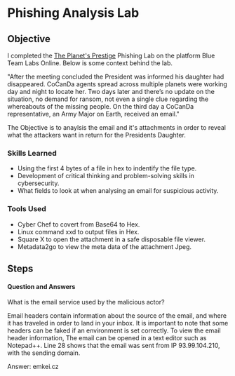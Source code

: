 # Phishing Analysis Lab

## Objective
I completed the [The Planet's Prestige](https://blueteamlabs.online/home/challenge/the-planets-prestige-e5beb8e545) Phishing Lab on the platform Blue Team Labs Online. Below is some context behind the lab.

"After the meeting concluded the President was informed his daughter had disappeared. CoCanDa agents spread across multiple planets were working day and night to locate her. Two days later and there’s no update on the situation, no demand for ransom, not even a single clue regarding the whereabouts of the missing people. On the third day a CoCanDa representative, an Army Major on Earth, received an email."

The Objective is to anaylsis the email and it's attachments in order to reveal what the attackers want in return for the Presidents Daughter. 

### Skills Learned

- Using the first 4 bytes of a file in hex to indentify the file type.
- Development of critical thinking and problem-solving skills in cybersecurity.
- What fields to look at when analysing an email for suspicious activity.

### Tools Used

- Cyber Chef to covert from Base64 to Hex.
- Linux command xxd to output files in Hex.
- Square X to open the attachment in a safe disposable file viewer.
- Metadata2go to view the meta data of the attachment Jpeg.

## Steps
#### Question and Answers
What is the email service used by the malicious actor?

 Email headers contain information about the source of the email, and where it has traveled in order to land in your inbox. It is important to note that some headers can be faked if an environment is set correctly. To view the email header information, The email can be opened in a text editor such as Notepad++. Line 28 shows that the email was sent from IP 93.99.104.210, with the sending domain.

Answer: emkei.cz


